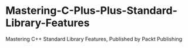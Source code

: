 # Mastering-C-Plus-Plus-Standard-Library-Features
Mastering C++ Standard Library Features, Published by Packt Publishing
